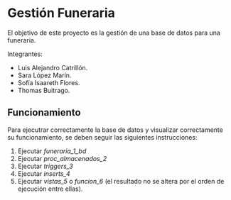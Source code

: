 # Gestión Funeraria

El objetivo de este proyecto es la gestión de una base de datos para una funeraria.

Integrantes: 
- Luis Alejandro Catrillón.
- Sara López Marín.
- Sofía Isaareth Flores.
- Thomas Buitrago.

## Funcionamiento
Para ejecutrar correctamente la base de datos y visualizar correctamente su funcionamiento, se deben seguir las siguientes instrucciones: 
1. Ejecutar _funeraria_1_bd_
2. Ejecutar _proc_almacenados_2_
3. Ejecutar _triggers_3_
4. Ejecutar _inserts_4_
5. Ejecutar _vistas_5_ o _funcion_6_ (el resultado no se altera por el orden de ejecución entre ellas).

   
